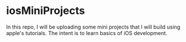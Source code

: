 # iosMiniProjects
In this repo, I will be uploading some mini projects that I will build using apple's tutorials. The intent is to learn basics of iOS development.
